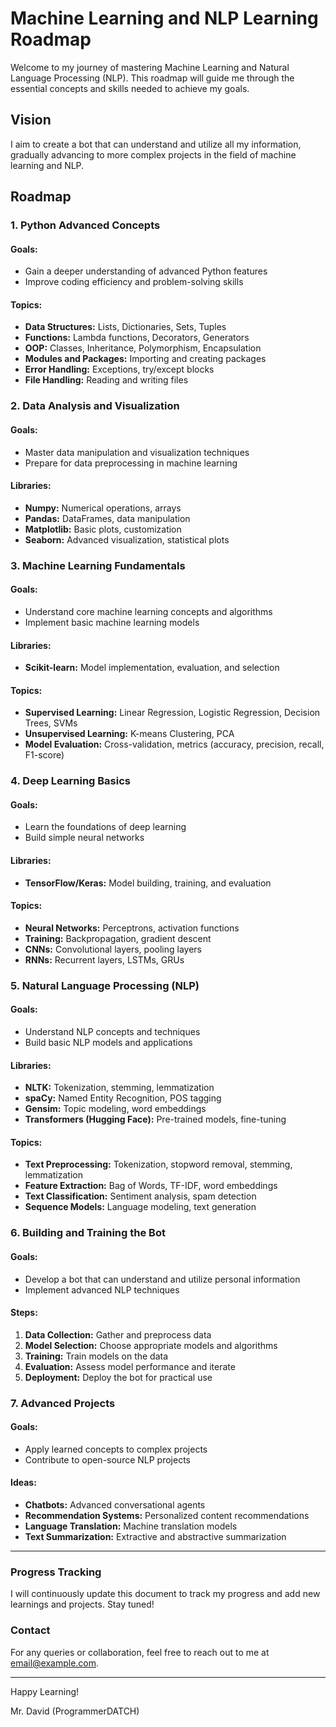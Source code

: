 # Machine Learning and NLP Learning Roadmap

Welcome to my journey of mastering Machine Learning and Natural Language Processing (NLP). This roadmap will guide me through the essential concepts and skills needed to achieve my goals.

## Vision

I aim to create a bot that can understand and utilize all my information, gradually advancing to more complex projects in the field of machine learning and NLP.

## Roadmap

### 1. Python Advanced Concepts

#### Goals:
- Gain a deeper understanding of advanced Python features
- Improve coding efficiency and problem-solving skills

#### Topics:
- **Data Structures:** Lists, Dictionaries, Sets, Tuples
- **Functions:** Lambda functions, Decorators, Generators
- **OOP:** Classes, Inheritance, Polymorphism, Encapsulation
- **Modules and Packages:** Importing and creating packages
- **Error Handling:** Exceptions, try/except blocks
- **File Handling:** Reading and writing files

### 2. Data Analysis and Visualization

#### Goals:
- Master data manipulation and visualization techniques
- Prepare for data preprocessing in machine learning

#### Libraries:
- **Numpy:** Numerical operations, arrays
- **Pandas:** DataFrames, data manipulation
- **Matplotlib:** Basic plots, customization
- **Seaborn:** Advanced visualization, statistical plots

### 3. Machine Learning Fundamentals

#### Goals:
- Understand core machine learning concepts and algorithms
- Implement basic machine learning models

#### Libraries:
- **Scikit-learn:** Model implementation, evaluation, and selection

#### Topics:
- **Supervised Learning:** Linear Regression, Logistic Regression, Decision Trees, SVMs
- **Unsupervised Learning:** K-means Clustering, PCA
- **Model Evaluation:** Cross-validation, metrics (accuracy, precision, recall, F1-score)

### 4. Deep Learning Basics

#### Goals:
- Learn the foundations of deep learning
- Build simple neural networks

#### Libraries:
- **TensorFlow/Keras:** Model building, training, and evaluation

#### Topics:
- **Neural Networks:** Perceptrons, activation functions
- **Training:** Backpropagation, gradient descent
- **CNNs:** Convolutional layers, pooling layers
- **RNNs:** Recurrent layers, LSTMs, GRUs

### 5. Natural Language Processing (NLP)

#### Goals:
- Understand NLP concepts and techniques
- Build basic NLP models and applications

#### Libraries:
- **NLTK:** Tokenization, stemming, lemmatization
- **spaCy:** Named Entity Recognition, POS tagging
- **Gensim:** Topic modeling, word embeddings
- **Transformers (Hugging Face):** Pre-trained models, fine-tuning

#### Topics:
- **Text Preprocessing:** Tokenization, stopword removal, stemming, lemmatization
- **Feature Extraction:** Bag of Words, TF-IDF, word embeddings
- **Text Classification:** Sentiment analysis, spam detection
- **Sequence Models:** Language modeling, text generation

### 6. Building and Training the Bot

#### Goals:
- Develop a bot that can understand and utilize personal information
- Implement advanced NLP techniques

#### Steps:
1. **Data Collection:** Gather and preprocess data
2. **Model Selection:** Choose appropriate models and algorithms
3. **Training:** Train models on the data
4. **Evaluation:** Assess model performance and iterate
5. **Deployment:** Deploy the bot for practical use

### 7. Advanced Projects

#### Goals:
- Apply learned concepts to complex projects
- Contribute to open-source NLP projects

#### Ideas:
- **Chatbots:** Advanced conversational agents
- **Recommendation Systems:** Personalized content recommendations
- **Language Translation:** Machine translation models
- **Text Summarization:** Extractive and abstractive summarization

---

### Progress Tracking

I will continuously update this document to track my progress and add new learnings and projects. Stay tuned!

### Contact

For any queries or collaboration, feel free to reach out to me at [email@example.com](mailto:email@example.com).

---

Happy Learning!

Mr. David (ProgrammerDATCH)
